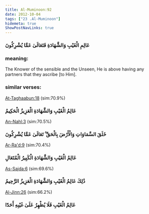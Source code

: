 ```yaml
---
title: Al-Muminoon:92
date: 2012-10-04
tags: ["23 .Al-Muminoon"]
hidemeta: true 
ShowPostNavLinks: true 
---
```

### عَالِمِ الْغَيْبِ وَالشَّهَادَةِ فَتَعَالَىٰ عَمَّا يُشْرِكُونَ
### meaning: 
The Knower of the sensible and the Unseen, He is above having any partners that they ascribe [to Him].
### similar verses: 

[At-Taghaabun:18](/64/18) (sim:70.9%)

### عَالِمُ الْغَيْبِ وَالشَّهَادَةِ الْعَزِيزُ الْحَكِيمُ

[An-Nahl:3](/16/3) (sim:70.5%)

### خَلَقَ السَّمَاوَاتِ وَالْأَرْضَ بِالْحَقِّ ۚ تَعَالَىٰ عَمَّا يُشْرِكُونَ

[Ar-Ra'd:9](/13/9) (sim:70.4%)

### عَالِمُ الْغَيْبِ وَالشَّهَادَةِ الْكَبِيرُ الْمُتَعَالِ

[As-Sajda:6](/32/6) (sim:69.6%)

### ذَٰلِكَ عَالِمُ الْغَيْبِ وَالشَّهَادَةِ الْعَزِيزُ الرَّحِيمُ

[Al-Jinn:26](/72/26) (sim:66.2%)

### عَالِمُ الْغَيْبِ فَلَا يُظْهِرُ عَلَىٰ غَيْبِهِ أَحَدًا
